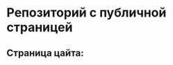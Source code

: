 # Репозиторий с публичной страницей
## Страница цайта:
<!--Здесь будет ссылка на публичную страницу-->